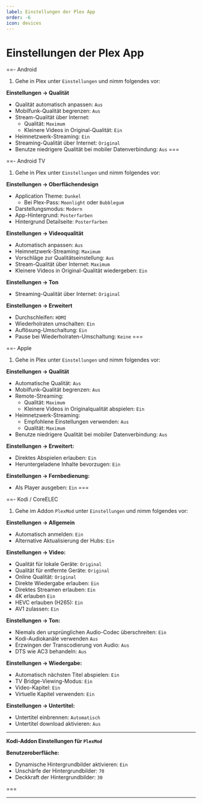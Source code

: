 ```yaml
---
label: Einstellungen der Plex App
order: -6
icon: devices
---
```


# Einstellungen der Plex App

==- Android
1. Gehe in Plex unter `Einstellungen` und nimm folgendes vor:

**Einstellungen -> Qualität**
- Qualität automatisch anpassen: `Aus`
- Mobilfunk-Qualität begrenzen: `Aus`
- Stream-Qualität über Internet:
  - Qualität: `Maximum`
  - Kleinere Videos in Original-Qualität: `Ein`
- Heimnetzwerk-Streaming: `Ein`
- Streaming-Qualität über Internet: `Original`
- Benutze niedrigere Qualität bei mobiler Datenverbindung: `Aus`
===

==- Android TV
1. Gehe in Plex unter `Einstellungen` und nimm folgendes vor:

**Einstellungen -> Oberflächendesign**
- Application Theme: `Dunkel`
  - Bei Plex-Pass: `Moonlight` oder `Bubblegum`
- Darstellungsmodus: `Modern`
- App-Hintergrund: `Posterfarben`
- Hintergrund Detailseite: `Posterfarben`

**Einstellungen -> Videoqualität**
- Automatisch anpassen: `Aus`
- Heimnetzwerk-Streaming: `Maximum`
- Vorschläge zur Qualitätseinstellung: `Aus`
- Stream-Qualität über Internet: `Maximum`
- Kleinere Videos in Original-Qualität wiedergeben: `Ein`
  
**Einstellungen -> Ton**
- Streaming-Qualität über Internet: `Original`

**Einstellungen -> Erweitert**
- Durchschleifen: `HDMI`
- Wiederholraten umschalten: `Ein`
- Auflösung-Umschaltung: `Ein`
- Pause bei Wiederholraten-Umschaltung: `Keine`
===

==- Apple
1. Gehe in Plex unter `Einstellungen` und nimm folgendes vor:

**Einstellungen -> Qualität**
- Automatische Qualität: `Aus`
- Mobilfunk-Qualität begrenzen: `Aus`
- Remote-Streaming:
  - Qualität: `Maximum`
  - Kleinere Videos in Originalqualität abspielen: `Ein`
- Heimnetzwerk-Streaming:
  - Empfohlene Einstellungen verwenden: `Aus`
  - Qualität: `Maximum`
- Benutze niedrigere Qualität bei mobiler Datenverbindung: `Aus`

**Einstellungen -> Erweitert:**
- Direktes Abspielen erlauben: `Ein`
- Heruntergeladene Inhalte bevorzugen: `Ein`

**Einstellungen -> Fernbedienung:**
- Als Player ausgeben: `Ein`
===

==- Kodi / CoreELEC
1. Gehe im Addon `PlexMod` unter `Einstellungen` und nimm folgendes vor:

**Einstellungen -> Allgemein**
- Automatisch anmelden: `Ein`
- Alternative Aktualisierung der Hubs: `Ein`

**Einstellungen -> Video:**
- Qualität für lokale Geräte: `Original`
- Qualität für entfernte Geräte: `Original`
- Online Qualität: `Original`
- Direkte Wiedergabe erlauben: `Ein`
- Direktes Streamen erlauben: `Ein`
- 4K erlauben `Ein`
- HEVC erlauben (H265): `Ein`
- AV1 zulassen: `Ein`

**Einstellungen -> Ton:**
- Niemals den ursprünglichen Audio-Codec überschreiten: `Ein`
- Kodi-Audiokanäle verwenden `Aus`
- Erzwingen der Transcodierung von Audio: `Aus`
- DTS wie AC3 behandeln: `Aus`

**Einstellungen -> Wiedergabe:**
- Automatisch nächsten Titel abspielen: `Ein`
- TV Bridge-Viewing-Modus: `Ein`
- Video-Kapitel: `Ein`
- Virtuelle Kapitel verwenden: `Ein`

**Einstellungen -> Untertitel:**
- Untertitel einbrennen: `Automatisch`
- Untertitel download aktivieren: `Aus`

---

**Kodi-Addon Einstellungen für `PlexMod`**

**Benutzeroberfläche:**
- Dynamische Hintergrundbilder aktivieren: `Ein`
- Unschärfe der Hintergrundbilder: `70`
- Deckkraft der Hintergrundbilder: `30`

===

---

